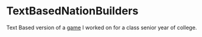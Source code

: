 # TextBasedNationBuilders
Text Based version of a [game](https://thediemer.itch.io/the-universe-hates-you-v1) I worked on for a class senior year of college.
